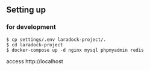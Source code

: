 ## Setting up
### for development
```
$ cp settings/.env laradock-project/.
$ cd laradock-project
$ docker-compose up -d nginx mysql phpmyadmin redis
```
access http://localhost